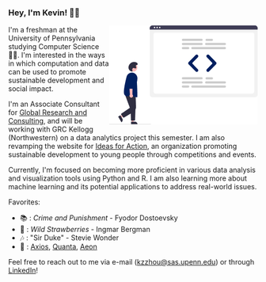 ### Hey, I'm Kevin! 👋🏼
<img align = "right" src = "code.png" style = "padding-bottom : 1em">

I'm a freshman at the University of Pennsylvania studying Computer Science 👨‍💻.  I'm interested in the ways in which computation and data can be used to promote sustainable development and social impact.

I'm an Associate Consultant for [Global Research and Consulting](https://www.grcglobalgroup.com/), and will be working with GRC Kellogg (Northwestern) on a data analytics project this semester.  I am also revamping the website for [Ideas for Action](https://ideas4action.org/), an organization promoting sustainable development to young people through competitions and events.

Currently, I'm focused on becoming more proficient in various data analysis and visualization tools using Python and R.  I am also learning more about machine learning and its potential applications to address real-world issues.

Favorites: 
- 📚 : *Crime and Punishment* - Fyodor Dostoevsky
- 🎥 : *Wild Strawberries* - Ingmar Bergman
- 🎶 : "Sir Duke" - Stevie Wonder
- 📰 : [Axios](https://www.axios.com/), [Quanta](https://www.quantamagazine.org/), [Aeon](https://aeon.co/)

Feel free to reach out to me via e-mail (kzzhou@sas.upenn.edu) or through [LinkedIn](www.linkedin.com/in/kzzhou)!